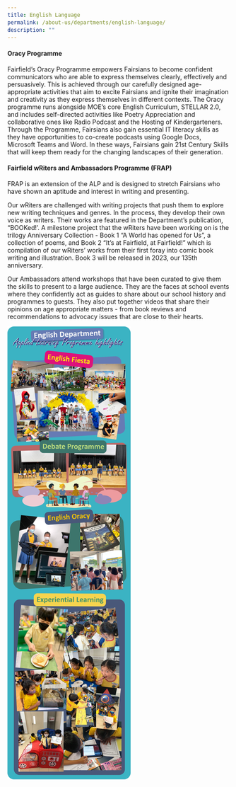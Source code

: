```yaml
---
title: English Language
permalink: /about-us/departments/english-language/
description: ""
---
```

<h4><strong>Oracy Programme</strong></h4>
<p>Fairfield&rsquo;s Oracy Programme empowers Fairsians to become confident communicators who are able to express themselves clearly, effectively and persuasively. This is achieved through our carefully designed age-appropriate activities that aim to excite Fairsians and ignite their imagination and creativity as they express themselves in different contexts. The Oracy programme runs alongside MOE&rsquo;s core English Curriculum, STELLAR 2.0, and includes self-directed activities like Poetry Appreciation and collaborative ones like Radio Podcast and the Hosting of Kindergarteners. Through the Programme, Fairsians also gain essential IT literacy skills as they have opportunities to co-create podcasts using Google Docs, Microsoft Teams and Word. In these ways, Fairsians gain 21st Century Skills that will keep them ready for the changing landscapes of their generation.</p>
<h4><strong>Fairfield wRiters and Ambassadors Programme (FRAP)</strong></h4>
<p>FRAP is an extension of the ALP and is designed to stretch Fairsians who have shown an aptitude and interest in writing and presenting.&nbsp;</p>
<p>Our wRiters are challenged with writing projects that push them to explore new writing techniques and genres. In the process, they develop their own voice as writers. Their works are featured in the Department&rsquo;s publication, &ldquo;BOOKed!&rsquo;. A milestone project that the wRiters have been working on is the trilogy Anniversary Collection - Book 1 &ldquo;A World has opened for Us&rdquo;, a collection of poems, and Book 2 &ldquo;It&rsquo;s at Fairfield, at Fairfield!&rdquo; which is compilation of our wRiters&rsquo; works from their first foray into comic book writing and illustration. Book 3 will be released in 2023, our 135th anniversary.</p>
<p>Our Ambassadors attend workshops that have been curated to give them the skills to present to a large audience. They are the faces at school events where they confidently act as guides to share about our school history and programmes to guests. They also put together videos that share their opinions on age appropriate matters - from book reviews and recommendations to advocacy issues that are close to their hearts.</p>
<img src="/images/eng.jpg">